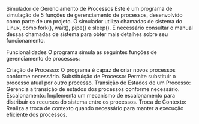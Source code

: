 Simulador de Gerenciamento de Processos
Este é um programa de simulação de 5 funções de gerenciamento de processos, desenvolvido como parte de um projeto. O simulador utiliza chamadas de sistema do Linux, como fork(), wait(), pipe() e sleep(). É necessário consultar o manual dessas chamadas de sistema para obter mais detalhes sobre seu funcionamento.

Funcionalidades
O programa simula as seguintes funções de gerenciamento de processos:

Criação de Processo: O programa é capaz de criar novos processos conforme necessário.
Substituição de Processo: Permite substituir o processo atual por outro processo.
Transição de Estados de um Processo: Gerencia a transição de estados dos processos conforme necessário.
Escalonamento: Implementa um mecanismo de escalonamento para distribuir os recursos do sistema entre os processos.
Troca de Contexto: Realiza a troca de contexto quando necessário para manter a execução eficiente dos processos.
